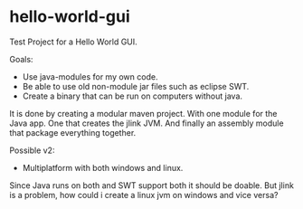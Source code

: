 # hello-world-gui
Test Project for a Hello World GUI.

Goals:
* Use java-modules for my own code.
* Be able to use old non-module jar files such as eclipse SWT.
* Create a binary that can be run on computers without java.

It is done by creating a modular maven project. With one module for the Java app. One that creates the jlink JVM. And finally an assembly module that package everything together.

Possible v2:
* Multiplatform with both windows and linux.

Since Java runs on both and SWT support both it should be doable. But jlink is a problem, how could i create a linux jvm on windows and vice versa?
